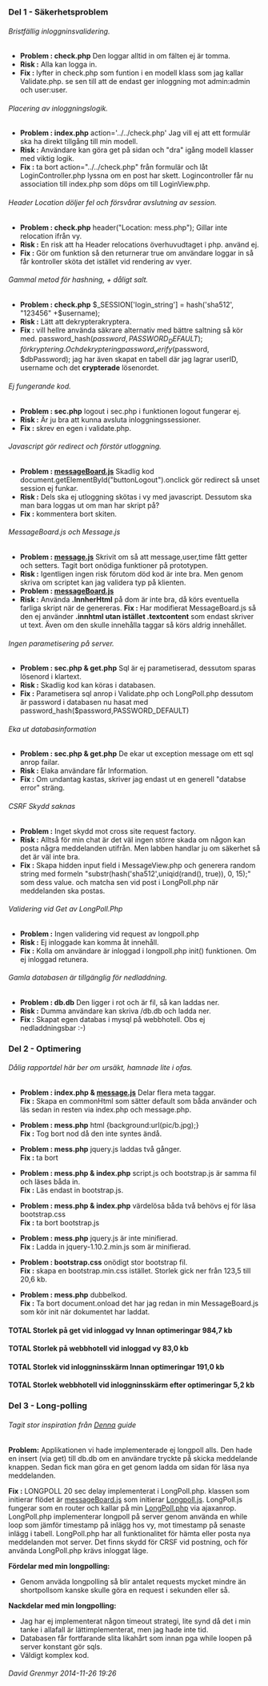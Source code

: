 ### Del 1 - Säkerhetsproblem

###### Bristfällig inloggninsvalidering.
*  **Problem : check.php** Den loggar alltid in om fälten ej är tomma.
*  **Risk :**  Alla kan logga in.
*  **Fix :** lyfter in check.php som funtion i en modell klass som jag kallar Validate.php.
   se sen till att de endast ger inloggning mot admin:admin och user:user.

###### Placering av inloggningslogik.
*  **Problem : index.php** action='../../check.php' Jag vill ej att ett formulär ska ha direkt tillgång till min modell.
* **Risk :** Användare kan göra get på sidan och "dra" igång modell klasser med viktig logik.
* **Fix :** ta bort action="../../check.php" från formulär och låt LoginController.php lyssna om en post har skett.
 Logincontroller får nu association till index.php som döps om till LoginView.php.

###### Header Location döljer fel och försvårar avslutning av session.
* **Problem : check.php** header("Location: mess.php"); Gillar inte relocation ifrån vy. 
*  **Risk :** En risk att ha Header relocations överhuvudtaget i php. använd ej.
* **Fix :**  Gör om funktion så den returnerar true om användare loggar in så får kontroller sköta det istället vid rendering av vyer.

###### Gammal metod för hashning, + dåligt salt.
*  **Problem : check.php**   $_SESSION['login_string'] = hash('sha512', "123456" +$username);
* **Risk :** Lätt att dekrypterakryptera.
* **Fix :** vill hellre använda säkrare alternativ med bättre saltning så kör med.
 password_hash($password,PASSWORD_DEFAULT); för kryptering.
 Och dekryptering password_verify($password, $dbPassword);
 jag har även skapat en tabell där jag lagrar userID, username och det **crypterade** lösenordet.

###### Ej fungerande kod.
* **Problem : sec.php** logout i sec.php i funktionen logout fungerar ej.  
* **Risk :** Är ju bra att kunna avsluta inloggningssessioner.
* **Fix :** skrev en egen i validate.php.

###### Javascript gör redirect och förstör utloggning.
* **Problem : [messageBoard.js](https://github.com/Grenmyr/1DV449_dg222cs/blob/master/Laboration2_Labbymessage/1DV449_L02/MessageBoard.js)** Skadlig kod document.getElementById("buttonLogout").onclick gör redirect så unset session ej funkar.
*  **Risk :** Dels ska ej utloggning skötas i vy med javascript. Dessutom ska man bara loggas ut om man har skript på?
*  **Fix :** kommentera bort skiten.

###### MessageBoard.js och Message.js
 * **Problem : [message.js](https://github.com/Grenmyr/1DV449_dg222cs/blob/master/Laboration2_Labbymessage/1DV449_L02/Message.js)** Skrivit om så att message,user,time fått getter och setters. Tagit bort onödiga funktioner på prototypen.
 * **Risk :** Igentligen ingen risk förutom död kod är inte bra. Men genom skriva om scriptet kan jag validera typ på klienten. 
 * **Problem : [messageBoard.js](https://github.com/Grenmyr/1DV449_dg222cs/blob/master/Laboration2_Labbymessage/1DV449_L02/MessageBoard.js)**
 *  **Risk :** Använda **.InnherHtml** på dom är inte bra, då körs eventuella farliga skript när de genereras.
 **Fix :** Har modifierat MessageBoard.js så den ej använder **.innhtml utan istället .textcontent** som endast skriver ut text. Även om den skulle innehålla taggar så körs aldrig innehållet.

###### Ingen parametisering på server.
 *  **Problem : sec.php & get.php** Sql är ej parametiserad, dessutom sparas lösenord i klartext. 
 *  **Risk :** Skadlig kod kan köras i databasen.
 *  **Fix :** Parametisera sql anrop i Validate.php och LongPoll.php dessutom är password i databasen nu hasat med password_hash($password,PASSWORD_DEFAULT)

###### Eka ut databasinformation
  * **Problem : sec.php & get.php** De ekar ut exception message om ett sql anrop failar. 
  * **Risk :** Elaka användare får Information.
  * **Fix :** Om undantag kastas, skriver jag endast ut en generell "databse error" sträng.

###### CSRF Skydd saknas
 *  **Problem :** Inget skydd mot cross site request factory.  
 *  **Risk :** Alltså för min chat är det väl ingen större skada om någon kan posta några meddelanden utifrån. Men labben handlar ju om säkerhet så det är väl inte bra.
 *  **Fix :** Skapa hidden input field i
    MessageView.php och generera random string med formeln "substr(hash('sha512',uniqid(rand(), true)), 0, 15);" som dess value. och matcha sen vid post i LongPoll.php när meddelanden ska postas.

###### Validering vid Get av LongPoll.Php
 * **Problem :** Ingen validering vid request av longpoll.php 
 * **Risk :** Ej inloggade kan komma åt innehåll.
 * **Fix :** Kolla om användare är
    inloggad i longpoll.php init() funktionen. Om ej inloggad retunera.

###### Gamla databasen är tillgänglig för nedladdning.
  * **Problem : db.db** Den ligger i rot och är fil, så kan laddas ner.
  *  **Risk :** Dumma användare kan skriva /db.db och ladda ner.
  *  **Fix :** Skapat egen databas i mysql på webbhotell. Obs ej nedladdningsbar :-)


### Del 2 - Optimering

###### Dålig rapportdel här ber om ursäkt, hamnade lite i ofas.

*  **Problem : index.php & [message.js](https://github.com/Grenmyr/1DV449_dg222cs/blob/master/Laboration2_Labbymessage/1DV449_L02/Message.js)** Delar flera meta taggar.      
    **Fix :** Skapa en commonHtml som sätter default som båda använder och läs sedan in resten via index.php och message.php.

 *  **Problem : mess.php**  html {background:url(pic/b.jpg);}     
   **Fix :** Tog bort nod då den inte syntes ändå.

 *  **Problem : mess.php** jquery.js laddas två gånger.   
   **Fix :** ta bort <script type='text/javascript' src='js/jquery.js'></script>

 *  **Problem : mess.php & index.php** script.js och bootstrap.js är samma fil och läses båda in.    
   **Fix :** Läs endast in bootstrap.js.

 *  **Problem : mess.php & index.php** värdelösa båda två behövs ej för läsa bootstrap.css   
   **Fix :** ta bort bootstrap.js

 *  **Problem : mess.php** jquery.js är inte minifierad.    
   **Fix :** Ladda in jquery-1.10.2.min.js som är minifierad.

 *  **Problem : bootstrap.css** onödigt stor bootstrap fil.   
   **Fix :** skapa en bootstrap.min.css istället. Storlek gick ner från 123,5 till 20,6 kb.

 * **Problem : mess.php** dubbelkod.  
  **Fix :** Ta bort document.onload det har jag redan in min MessageBoard.js som kör init när dokumentet har laddat.


#### TOTAL Storlek på get vid inloggad vy Innan optimeringar 984,7 kb
#### TOTAL Storlek på webbhotell vid inloggad vy 83,0 kb

#### TOTAL Storlek vid inloggninsskärm Innan optimeringar 191,0 kb
#### TOTAL Storlek webbhotell vid inloggninsskärm efter optimeringar 5,2 kb


### Del 3 - Long-polling

###### Tagit stor inspiration från [Denna](http://portal.bluejack.binus.ac.id/tutorials/webchatapplicationusinglong-pollingtechnologywithphpandajax) guide

 **Problem:**  Applikationen vi hade implementerade ej longpoll alls. Den hade en insert (via get) till db.db om en användare tryckte på skicka
meddelande knappen. Sedan fick man göra en get genom ladda om sidan för läsa nya meddelanden.

 **Fix :** LONGPOLL 20 sec delay implementerat i LongPoll.php. klassen som initierar flödet är [messageBoard.js](https://github.com/Grenmyr/1DV449_dg222cs/blob/master/Laboration2_Labbymessage/1DV449_L02/MessageBoard.js) som initierar [Longpoll.js](https://github.com/Grenmyr/1DV449_dg222cs/blob/master/Laboration2_Labbymessage/1DV449_L02/js/longpoll.js). LongPoll.js fungerar som en router och kallar på min [LongPoll.php](https://github.com/Grenmyr/1DV449_dg222cs/blob/master/Laboration2_Labbymessage/1DV449_L02/src/model/LongPoll.php) via ajaxanrop. LongPoll.php implementerar longpoll på server genom använda en while loop som jämför timestamp på inlägg hos vy, mot timestamp på senaste inlägg i tabell. LongPoll.php har all funktionalitet för hämta eller posta nya meddelanden mot server.
Det finns skydd för CRSF vid postning, och för använda LongPoll.php krävs inloggat läge.

**Fördelar med min longpolling:** 
* Genom anväda longpolling så blir antalet requests mycket mindre än shortpollsom kanske
skulle göra en request i sekunden eller så.

**Nackdelar med min longpolling:** 
* Jag har ej implementerat någon timeout strategi, lite synd då det i min tanke i allafall är lättimplementerat, men jag hade inte tid.
* Databasen får fortfarande slita likahårt som innan pga while loopen på server konstant gör sqls.
* Väldigt komplex kod.

###### David Grenmyr 2014-11-26 19:26

